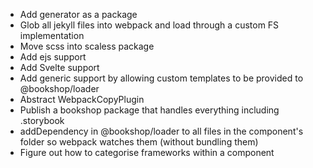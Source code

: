 - Add generator as a package
- Glob all jekyll files into webpack and load through a custom FS implementation
- Move scss into scaless package
- Add ejs support
- Add Svelte support
- Add generic support by allowing custom templates to be provided to @bookshop/loader
- Abstract WebpackCopyPlugin
- Publish a bookshop package that handles everything including .storybook
- addDependency in @bookshop/loader to all files in the component's folder so webpack watches them (without bundling them)
- Figure out how to categorise frameworks within a component
